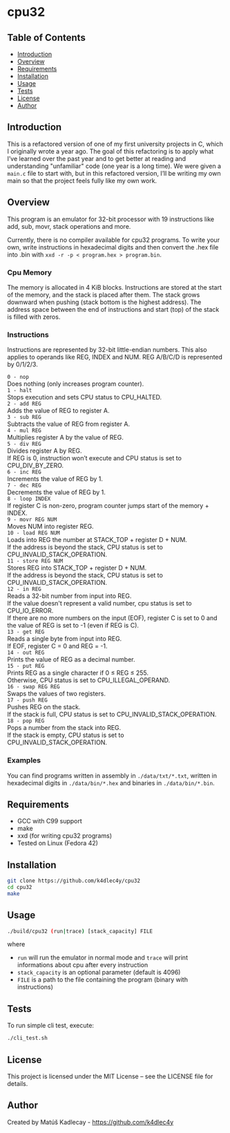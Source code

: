 # cpu32

## Table of Contents
- [Introduction](#introduction)
- [Overview](#overview)
- [Requirements](#requirements)
- [Installation](#installation)
- [Usage](#usage)
- [Tests](#tests)
- [License](#license)
- [Author](#author)

## Introduction
This is a refactored version of one of my first university projects in C,
which I originally wrote a year ago. The goal of this refactoring is to apply
what I’ve learned over the past year and to get better at reading and
understanding "unfamiliar" code (one year is a long time). We were given
a `main.c` file to start with, but in this refactored version, I’ll be writing
my own main so that the project feels fully like my own work.

## Overview
This program is an emulator for 32-bit processor with 19 instructions
like add, sub, movr, stack operations and more.

Currently, there is no compiler available for cpu32 programs. To write your 
own, write instructions in hexadecimal digits and then convert the .hex file
into .bin with `xxd -r -p < program.hex > program.bin`.

### Cpu Memory
The memory is allocated in 4 KiB blocks. Instructions are stored at the start
of the memory, and the stack is placed after them. The stack grows downward
when pushing (stack bottom is the highest address). The address space
between the end of instructions and start (top) of the stack is filled
with zeros.

### Instructions
Instructions are represented by 32-bit little-endian numbers. This also
applies to operands like REG, INDEX and NUM. REG A/B/C/D is represented
by 0/1/2/3.

`0 - nop`  
Does nothing (only increases program counter).  
`1 - halt`  
Stops execution and sets CPU status to CPU_HALTED.  
`2 - add REG`  
Adds the value of REG to register A.  
`3 - sub REG`  
Subtracts the value of REG from register A.  
`4 - mul REG`  
Multiplies register A by the value of REG.  
`5 - div REG`  
Divides register A by REG.  
If REG is 0, instruction won’t execute and CPU status is set to CPU_DIV_BY_ZERO.  
`6 - inc REG`  
Increments the value of REG by 1.  
`7 - dec REG`  
Decrements the value of REG by 1.  
`8 - loop INDEX`  
If register C is non-zero, program counter jumps start of the memory + INDEX.  
`9 - movr REG NUM`  
Moves NUM into register REG.  
`10 - load REG NUM`  
Loads into REG the number at STACK_TOP + register D + NUM.  
If the address is beyond the stack, CPU status is set to CPU_INVALID_STACK_OPERATION.  
`11 - store REG NUM`  
Stores REG into STACK_TOP + register D + NUM.  
If the address is beyond the stack, CPU status is set to CPU_INVALID_STACK_OPERATION.  
`12 - in REG`  
Reads a 32-bit number from input into REG.  
If the value doesn't represent a valid number, cpu status is
set to CPU_IO_ERROR.  
If there are no more numbers on the input (EOF), register C is set to 0 and
the value of REG is set to -1 (even if REG is C).  
`13 - get REG`  
Reads a single byte from input into REG.  
If EOF, register C = 0 and REG = -1.  
`14 - out REG`  
Prints the value of REG as a decimal number.  
`15 - put REG`  
Prints REG as a single character if 0 ≤ REG ≤ 255.  
Otherwise, CPU status is set to CPU_ILLEGAL_OPERAND.  
`16 - swap REG REG`  
Swaps the values of two registers.  
`17 - push REG`  
Pushes REG on the stack.  
If the stack is full, CPU status is set to CPU_INVALID_STACK_OPERATION.  
`18 - pop REG`  
Pops a number from the stack into REG.  
If the stack is empty, CPU status is set to CPU_INVALID_STACK_OPERATION.  

### Examples
You can find programs written in assembly in `./data/txt/*.txt`, written
in hexadecimal digits in `./data/bin/*.hex` and binaries in `./data/bin/*.bin`.

## Requirements
- GCC with C99 support
- make
- xxd (for writing cpu32 programs)
- Tested on Linux (Fedora 42)

## Installation
```bash
git clone https://github.com/k4dlec4y/cpu32
cd cpu32
make
```

## Usage
```bash
./build/cpu32 (run|trace) [stack_capacity] FILE
```
where  
- `run` will run the emulator in normal mode and `trace` will print informations
about cpu after every instruction  
- `stack_capacity` is an optional parameter (default is 4096)  
- `FILE` is a path to the file containing the program (binary with instructions)

## Tests
To run simple cli test, execute:  
```bash
./cli_test.sh
```

## License

This project is licensed under the MIT License – see the LICENSE file for details.

## Author

Created by Matúš Kadlecay - https://github.com/k4dlec4y
